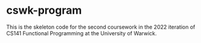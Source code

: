 # cswk-program

This is the skeleton code for the second coursework in the 2022 iteration of CS141 Functional Programming at the University of Warwick.

